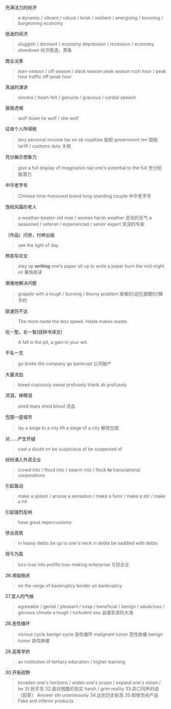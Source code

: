充满活力的经济
> a dynamic / vibrant / robust / brisk / resilient / energizing / booming / burgeoning economy 

低迷的经济
> sluggish / dormant / 
> economy depression / recession / economy slowdown 经济衰退，萧条

商业淡季
> lean-season / off season / slack season
> peak season
> rush hour / peak hour
> traffic off-peak hour

真诚的演讲
> sincere / heart-felt / genuine / gracious / cordial speech

狼吞虎咽
> wolf down
> he wolf / she wolf

征收个人所得税
> levy personal income tax on sb
> royalties 版税
> government rev 国税
> tariff / customs duty 关税

充分展示想象力
> give a full display of imagination
> tap one's potential to the full 充分挖掘潜力

中华老字号
> Chinese time-honoured brand
> long-standing couple 中华老字号

饱经风霜的老人
> a weather-beaten old man / woman
> harsh weather 恶劣的天气
> a seasoned / veteran / experienced / senior expert 资深的专家

（作品）问世，付梓出版
> see the light of day 

熬夜写论文
> stay up **writing** one's paper
> sit up *to write* a paper
> burn the mid-night oil 秉烛夜读

艰难地解决问题
> grapple with a tough / burning / thorny problem 艰难的/迫在眉睫的/棘手的

欲速则不达
> The more haste the less speed.
> Haste makes waste.

吃一堑，长一智(钱钟书译文)
> A fall in the pit, a gain in your wit.

不名一文
> go broke
> the company go bankrupt 公司破产

大量流血
> bleed copiously
> sweat profusely
> thank sb profusely

流泪，掉眼泪
> shed tears 
> shed blood 流血

包围一座城市
> lay a siege to a city
> lift a siege of a city 解除包围

对……产生怀疑
> cast a doubt on
> be suspicious of 
> be suspected of

纷纷涌入外资企业
> crowd into / flood into / swarm into / flock **to** transnational corporations 

引起轰动
> make a splash / arouse a sensation / make a furor / make a stir / make a hit

引起强烈反响
> have great repercussions 

债台高筑
> in heavy debts
> be up to one's neck in debts
> be saddled with debts

扭亏为盈
> turn loss into profits
> loss-making enterprise 亏损企业

26.濒临倒闭
> on the verge of bankruptcy
> border on bankruptcy

27.宜人的气候 
> agreeable / genial / pleasant / crisp / beneficial / benign / salubrious / glorious climate
> a tough / turbulent sea 汹涌澎湃的大海

28.恶性循环
> vicious cycle
> benign cycle 良性循环
> malignant tumor 恶性肿瘤
> benign tumor 良性肿瘤 

29.高等学府
> an institution of tertiary education / higher learning 

30.开拓视野
> broaden one's horizons / widen one's scope / expand one's vision / be 
31.抢手货
32.面对残酷的现实
harsh / grim reality
33.异口同声的说（回答）
Answer sth unanimously
34.达到历史新高
35.假冒伪劣产品
Fake and inferior products
